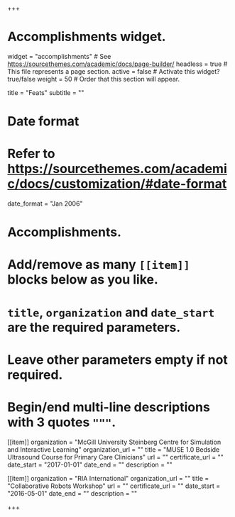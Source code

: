 +++
# Accomplishments widget.
widget = "accomplishments"  # See https://sourcethemes.com/academic/docs/page-builder/
headless = true  # This file represents a page section.
active = false  # Activate this widget? true/false
weight = 50  # Order that this section will appear.

title = "Feats"
subtitle = ""

# Date format
#   Refer to https://sourcethemes.com/academic/docs/customization/#date-format
date_format = "Jan 2006"

# Accomplishments.
#   Add/remove as many `[[item]]` blocks below as you like.
#   `title`, `organization` and `date_start` are the required parameters.
#   Leave other parameters empty if not required.
#   Begin/end multi-line descriptions with 3 quotes `"""`.

[[item]]
  organization = "McGill University Steinberg Centre for Simulation and Interactive Learning"
  organization_url = ""
  title = "MUSE 1.0 Bedside Ultrasound Course for Primary Care Clinicians"
  url = ""
  certificate_url = ""
  date_start = "2017-01-01"
  date_end = ""
  description = ""

[[item]]
  organization = "RIA International"
  organization_url = ""
  title = "Collaborative Robots Workshop"
  url = ""
  certificate_url = ""
  date_start = "2016-05-01"
  date_end = ""
  description = ""

+++

